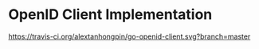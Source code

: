 # OpenID Client Implementation


https://travis-ci.org/alextanhongpin/go-openid-client.svg?branch=master